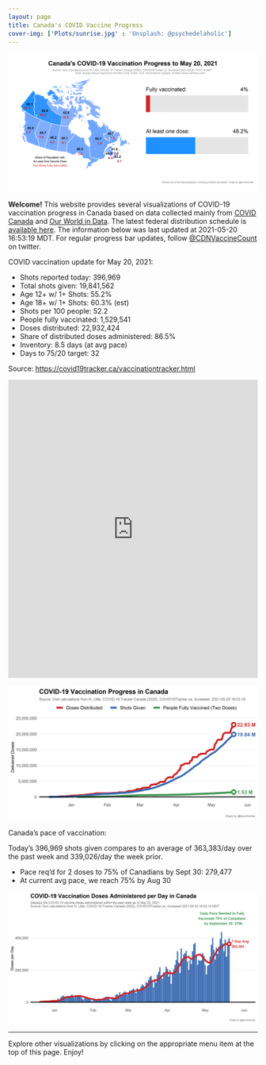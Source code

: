 ```yaml
---
layout: page
title: Canada's COVID Vaccine Progress
cover-img: ['Plots/sunrise.jpg' : 'Unsplash: @psychedelaholic']
---
```

![](Plots/plot_main.png)

**Welcome!** This website provides several visualizations of COVID-19
vaccination progress in Canada based on data collected mainly from
[COVID Canada](https://covid19tracker.ca/vaccinationtracker.html) and
[Our World in Data](https://ourworldindata.org/covid-vaccinations). The
latest federal distribution schedule is [available
here](https://www.canada.ca/en/public-health/services/diseases/2019-novel-coronavirus-infection/prevention-risks/covid-19-vaccine-treatment/vaccine-rollout.html).
The information below was last updated at 2021-05-20 16:53:19 MDT. For
regular progress bar updates, follow
<a href="https://twitter.com/CDNVaccineCount" class="uri">@CDNVaccineCount</a>
on twitter.

COVID vaccination update for May 20, 2021:

-   Shots reported today: 396,969
-   Total shots given: 19,841,562
-   Age 12+ w/ 1+ Shots: 55.2%
-   Age 18+ w/ 1+ Shots: 60.3% (est)
-   Shots per 100 people: 52.2
-   People fully vaccinated: 1,529,541
-   Doses distributed: 22,932,424
-   Share of distributed doses administered: 86.5%
-   Inventory: 8.5 days (at avg pace)
-   Days to 75/20 target: 32

Source:
<a href="https://covid19tracker.ca/vaccinationtracker.html" class="uri">https://covid19tracker.ca/vaccinationtracker.html</a>

<iframe title="COVID Vaccination Progress in Canada" aria-label="table" id="datawrapper-chart-d3PPr" src="https://datawrapper.dwcdn.net/d3PPr/2/" scrolling="no" frameborder="0" style="width: 0; min-width: 100% !important; border: none;" height="601">
</iframe>
<script type="text/javascript">!function(){"use strict";window.addEventListener("message",(function(a){if(void 0!==a.data["datawrapper-height"])for(var e in a.data["datawrapper-height"]){var t=document.getElementById("datawrapper-chart-"+e)||document.querySelector("iframe[src*='"+e+"']");t&&(t.style.height=a.data["datawrapper-height"][e]+"px")}}))}();
</script>

![](Plots/plot_total.png)

Canada’s pace of vaccination:

Today’s 396,969 shots given compares to an average of 363,383/day over
the past week and 339,026/day the week prior.

-   Pace req’d for 2 doses to 75% of Canadians by Sept 30: 279,477
-   At current avg pace, we reach 75% by Aug 30

![](Plots/pace_national.png)

------------------------------------------------------------------------

Explore other visualizations by clicking on the appropriate menu item at
the top of this page. Enjoy!
